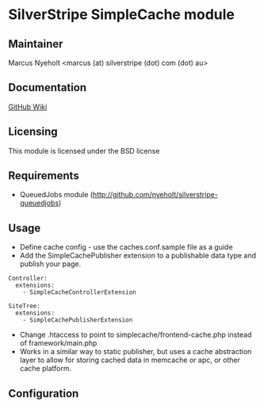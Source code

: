 # SilverStripe SimpleCache module

## Maintainer

Marcus Nyeholt
<marcus (at) silverstripe (dot) com (dot) au>

## Documentation

[GitHub Wiki](http://wiki.github.com/nyeholt/silverstripe-simplecache)

## Licensing

This module is licensed under the BSD license

## Requirements

* QueuedJobs module (http://github.com/nyeholt/silverstripe-queuedjobs)

## Usage

* Define cache config - use the caches.conf.sample file as a guide
* Add the SimpleCachePublisher extension to a publishable data type and publish
  your page. 

```
Controller:
  extensions:
    - SimpleCacheControllerExtension
  
SiteTree:
  extensions:
    - SimpleCachePublisherExtension

```


* Change .htaccess to point to simplecache/frontend-cache.php instead of 
  framework/main.php
* Works in a similar way to static publisher, but uses a cache abstraction
  layer to allow for storing cached data in memcache or apc, or other cache
  platform.



## Configuration



